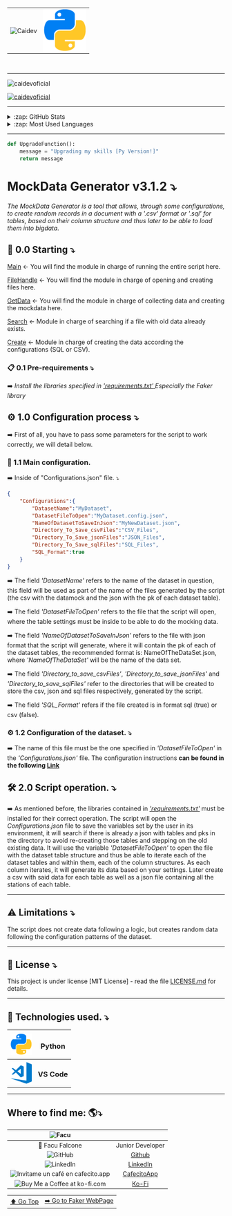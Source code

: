 <table>
  <tr>
  <td><img align="center" alt="Caidev" src="https://github.com/caidevOficial/Resume/blob/main/media/pm/pageImgs/banner.gif?raw=true" height="100px" /></td>
  <td><img align="center" alt="Pyhton" src="https://github.com/caidevOficial/Logos/blob/master/Lenguajes/py_logo1_1.png?raw=true" height="100px" /></td>
  </tr>
</table></br>

---

<p align="left"> <img src="https://komarev.com/ghpvc/?username=caidevoficial&label=Profile%20views&color=0e75b6&style=flat" alt="caidevoficial" /> </p>

<p align="left"> <a href="https://github.com/CaidevOficial"><img src="https://github-profile-trophy.vercel.app/?username=caidevoficial&theme=nord&column=7" alt="caidevoficial" /></a> </p>

---
<details>
  <summary>:zap: GitHub Stats</summary>
    <img align="center" src="https://github-readme-stats-caidevposeidon.vercel.app/api?username=caidevOficial&show_icons=true&theme=chartreuse-dark&count_private=true&show_owner=true&include_all_commits=true" /><br><br>
</details>

<details>
    <summary>:zap: Most Used Languages</summary>
    <img align="center" src="https://github-readme-stats-caidevposeidon.vercel.app/api/top-langs/?username=caidevOficial&layout=compact&theme=chartreuse-dark&langs_count=10&exclude_repo=Java_Lineage2_aCis_From_345&hide=html,css"/><br>
</details>

---

```python
def UpgradeFunction():
    message = "Upgrading my skills [Py Version!]"
    return message
```

# MockData Generator v3.1.2 ⤵️

_The MockData Generator is a tool that allows, through some configurations, to create random records in a document with a '.csv' format or '.sql' for tables, based on their column structure and thus later to be able to load them into bigdata._

## 🚀 0.0 Starting ⤵️

[Main](MockDataGen.py) <- You will find the module in charge of running the entire script here.

[FileHandle](FileHandle_Mod/FileHandle.py) <- You will find the module in charge of opening and creating files here.

[GetData](GetData_Mod/GetData.py) <- You will find the module in charge of collecting data and creating the mockdata here.

[Search](SearchIfExist_Mod/Search.py) <- Module in charge of searching if a file with old data already exists.

[Create](CreateRegisters_Mod/DataCreation.py) <- Module in charge of creating the data according the configurations (SQL or CSV).

### 📋    0.1 Pre-requirements ⤵️

➡️ _Install the libraries specified in [ _'requirements.txt'_ ](requirements.txt) Especially the Faker library_

## ⚙️ 1.0 Configuration process ⤵️

➡️ First of all, you have to pass some parameters for the script to work correctly, we will detail below.

### 🔩    1.1 Main configuration. 

➡️ Inside of "Configurations.json" file. ⤵️

```json
{
    "Configurations":{
        "DatasetName":"MyDataset",
        "DatasetFileToOpen":"MyDataset.config.json",
        "NameOfDatasetToSaveInJson":"MyNewDataset.json",
        "Directory_To_Save_csvFiles":"CSV_Files",
        "Directory_To_Save_jsonFiles":"JSON_Files",
        "Directory_To_Save_sqlFiles":"SQL_Files",
        "SQL_Format":true
    }
}
```
➡️ The field *'DatasetName'* refers to the name of the dataset in question, this field will be used as part of the name of the files generated by the script (the csv with the datamock and the json with the pk of each dataset table).

➡️ The field *'DatasetFileToOpen'* refers to the file that the script will open, where the table settings must be inside to be able to do the mocking data.

➡️ The field *'NameOfDatasetToSaveInJson'* refers to the file with json format that the script will generate, where it will contain the pk of each of the dataset tables, the recommended format is: NameOfTheDataSet.json, where _'NameOfTheDataSet'_ will be the name of the data set.

➡️ The field *'Directory_to_save_csvFiles'*, *'Directory_to_save_jsonFiles'* and *'Directory_to_save_sqlFiles'* refer to the directories that will be created to store the csv,  json and sql files respectively, generated by the script.

➡️ The field *'SQL_Format'* refers if the file created is in format sql (true) or csv (false).

### ⚙️    1.2 Configuration of the dataset. ⤵️

➡️ The name of this file must be the one specified in *'DatasetFileToOpen'* in the _'Configurations.json'_ file. The configuration instructions **can be found in the following [Link](README2.md)**


## 🛠️ 2.0 Script operation. ⤵️

➡️ As mentioned before, the libraries contained in [_'requirements.txt'_](requirements.txt) must be installed for their correct operation.
The script will open the *Configurations.json* file to save the variables set by the user in its environment, it will search if there is already a json with tables and pks in the directory to avoid re-creating those tables and stepping on the old existing data. It will use the variable _'DatasetFileToOpen'_ to open the file with the dataset table structure and thus be able to iterate each of the dataset tables and within them, each of the column structures. As each column iterates, it will generate its data based on your settings. Later create a csv with said data for each table as well as a json file containing all the stations of each table.

---

## ⚠️ Limitations ⤵️
The script does not create data following a logic, but creates random data following the configuration patterns of the dataset.

---

## 📄 License ⤵️
This project is under license [MIT License] - read the file [LICENSE.md](LICENSE) for details.

---

## 📌 Technologies used. ⤵️

|<a href="https://www.python.org/downloads/"><img align="center" alt="Pyhton" src="https://github.com/caidevOficial/Logos/blob/master/Lenguajes/py_logo1_1.png?raw=true" width="50px" height="50px" />|<h3>Python</h3>|
|--------|----------|
|<a href="https://code.visualstudio.com/download"><img align="center" alt="VSC" src="https://raw.githubusercontent.com/github/explore/80688e429a7d4ef2fca1e82350fe8e3517d3494d/topics/visual-studio-code/visual-studio-code.png" width="50px" height="50px" />|<h3>VS Code</h3>|

---

## Where to find me: 🌎⤵️

| <img class="circular" alt="Facu" src="https://avatars1.githubusercontent.com/u/12877139?s=400&u=d369ee24466653d9bbeeb9654930e3ff1c67b76a&v=4" width="80px" height="80px" />||
|:----:|:----:|
|🤴 Facu Falcone|<center>Junior Developer</center>|
|<img alt="GitHub" src="https://img.shields.io/badge/GitHub-%2312100E.svg?&style=for-the-badge&logo=Github&logoColor=white" width="125px" height="30px" />|<center><a href="https://github.com/caidevOficial/"><center>Github</center></a></center>|
|<img alt="LinkedIn" src="https://img.shields.io/badge/linkedin-%230077B5.svg?&style=for-the-badge&logo=linkedin&logoColor=white" width="125px" height="30px" />|<a href="https://www.linkedin.com/in/facundo-falcone/"><center>LinkedIn</center></a>|
|<img alt='Invitame un café en cafecito.app' srcset='https://cdn.cafecito.app/imgs/buttons/button_5.png 1x, https://cdn.cafecito.app/imgs/buttons/button_5_2x.png 2x, https://cdn.cafecito.app/imgs/buttons/button_5_3.75x.png 3.75x' src='https://cdn.cafecito.app/imgs/buttons/button_5.png' width="125px" height="30px" />|<a href="https://cafecito.app/caidevoficial/"><center>CafecitoApp</center></a>|
|<img width="125px" height="30px" style='border:0px;height:36px;' src='https://cdn.ko-fi.com/cdn/kofi1.png?v=2' border='0' alt='Buy Me a Coffee at ko-fi.com' />|<a href='https://ko-fi.com/P5P74JBOH' target='_blank'><center>Ko-Fi</center></a>|


<table>
    <tr>
        <td>
            <a href="#mockdata-generator-️">⬆️ Go Top</a>
        </td>
        <td>
            <a href="https://faker.readthedocs.io/en/master/providers.html">➡️ Go to Faker WebPage</a>
        </td>
    </tr>
</table>
